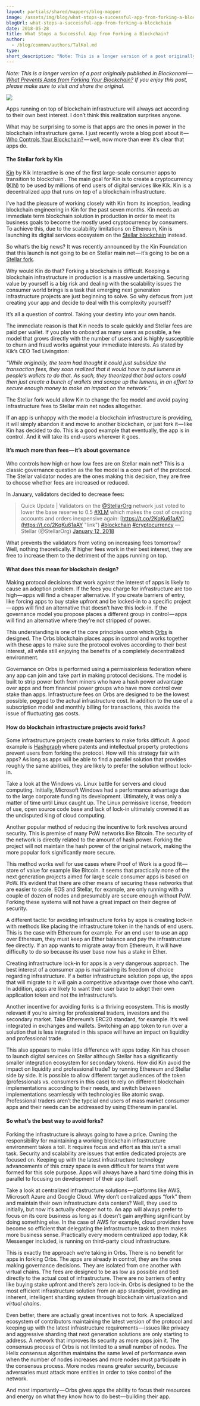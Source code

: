 ```yaml
---
layout: partials/shared/mappers/blog-mapper
image: /assets/img/blog/what-stops-a-successful-app-from-forking-a-blockchain/bg.jpeg
blogUrl: what-stops-a-successful-app-from-forking-a-blockchain
date: 2018-05-28
title: What Stops a Successful App from Forking a Blockchain?
author:
  - /blog/common/authors/TalKol.md
type:
short_description: "Note: This is a longer version of a post originally published in Blockonomi —_ [_What Prevents Apps from Forking Your Blockchain?_](https://blockonomi.com/apps-forking-blockchain/) _If you enjoy this post, please make sure to visit and share the original."
---
```


_Note: This is a longer version of a post originally published in Blockonomi —_ [_What Prevents Apps from Forking Your Blockchain?_](https://blockonomi.com/apps-forking-blockchain/) _If you enjoy this post, please make sure to visit and share the original._

![](https://cdn-images-1.medium.com/max/800/1*dcSRaTT3RAveCwnv-zyFWw.png)

Apps running on top of blockchain infrastructure will always act according to their own best interest. I don’t think this realization surprises anyone.

What may be surprising to some is that apps are the ones in power in the blockchain infrastructure game. I just recently wrote a blog post about it — [Who Controls Your Blockchain?](https://medium.com/orbs-network/who-controls-your-blockchain-5b8bf7ec7f1a) — well, now more than ever it’s clear that apps do.

#### The Stellar fork by Kin

[Kin](https://kinecosystem.org/) by Kik Interactive is one of the first large-scale consumer apps to transition to blockchain . The main goal for Kin is to create a cryptocurrency ([KIN](https://coinmarketcap.com/currencies/kin/)) to be used by millions of end users of digital services like Kik. Kin is a decentralized app that runs on top of a blockchain infrastructure.

I’ve had the pleasure of working closely with Kin from its inception, leading blockchain engineering in Kin for the past seven months. Kin needs an immediate term blockchain solution in production in order to meet its business goals to become the mostly used cryptocurrency by consumers. To achieve this, due to the scalability limitations on Ethereum, Kin is launching its digital services ecosystem on the [Stellar blockchain](https://www.stellar.org/) instead.

So what’s the big news? It was recently announced by the Kin Foundation that this launch is not going to be on Stellar main net — it’s going to be on a [Stellar fork](https://www.coindesk.com/chain-mobile-app-kik-fork-stellar-fee-free-blockchain/).

Why would Kin do that? Forking a blockchain is difficult. Keeping a blockchain infrastructure in production is a massive undertaking. Securing value by yourself is a big risk and dealing with the scalability issues the consumer world brings is a task that emerging next generation infrastructure projects are just beginning to solve. So why defocus from just creating your app and decide to deal with this complexity yourself?

It’s all a question of control. Taking your destiny into your own hands.

The immediate reason is that Kin needs to scale quickly and Stellar fees are paid per wallet. If you plan to onboard as many users as possible, a fee model that grows directly with the number of users and is highly susceptible to churn and fraud works against your immediate interests. As stated by Kik’s CEO Ted Livingston:

_“While originally, the team had thought it could just subsidize the transaction fees, they soon realized that it would have to put lumens in people’s wallets to do that. As such, they theorized that bad actors could then just create a bunch of wallets and scrape up the lumens, in an effort to secure enough money to make an impact on the network.”_

The Stellar fork would allow Kin to change the fee model and avoid paying infrastructure fees to Stellar main net nodes altogether.

If an app is unhappy with the model a blockchain infrastructure is providing, it will simply abandon it and move to another blockchain, or just fork it — like Kin has decided to do. This is a good example that eventually, the app is in control. And it will take its end-users wherever it goes.

#### It’s much more than fees — it’s about governance

Who controls how high or how low fees are on Stellar main net? This is a classic governance question as the fee model is a core part of the protocol. The Stellar validator nodes are the ones making this decision, they are free to choose whether fees are increased or reduced.

In January, validators decided to decrease fees:

> Quick Update | Validators on the [@StellarOrg](https://twitter.com/StellarOrg?ref_src=twsrc%5Etfw "link") network just voted to lower the base reserve to 0.5 [#XLM](https://twitter.com/hashtag/XLM?src=hash&ref_src=twsrc%5Etfw "link") which makes the cost of creating accounts and orders inexpensive again: [https://t.co/2KqKu61aAY](https://t.co/2KqKu61aAY "link") [#blockchain](https://twitter.com/hashtag/blockchain?src=hash&ref_src=twsrc%5Etfw "link") [#cryptocurrency](https://twitter.com/hashtag/cryptocurrency?src=hash&ref_src=twsrc%5Etfw "link") — Stellar (@StellarOrg) [January 12, 2018](https://twitter.com/StellarOrg/status/951615519572021248?ref_src=twsrc%5Etfw "link")

What prevents the validators from voting on increasing fees tomorrow? Well, nothing theoretically. If higher fees work in their best interest, they are free to increase them to the detriment of the apps running on top.

#### What does this mean for blockchain design?

Making protocol decisions that work against the interest of apps is likely to cause an adoption problem. If the fees you charge for infrastructure are too high — apps will find a cheaper alternative. If you create barriers of entry, like forcing apps to buy stake upfront and be locked-in to a specific project — apps will find an alternative that doesn’t have this lock-in. If the governance model you propose places a different group in control — apps will find an alternative where they’re not stripped of power.

This understanding is one of the core principles upon which [Orbs](https://www.orbs.com/) is designed. The Orbs blockchain places apps in control and works together with these apps to make sure the protocol evolves according to their best interest, all while still enjoying the benefits of a completely decentralized environment.

Governance on Orbs is performed using a permissionless federation where any app can join and take part in making protocol decisions. The model is built to strip power both from miners who have a hash power advantage over apps and from financial power groups who have more control over stake than apps. Infrastructure fees on Orbs are designed to be the lowest possible, pegged to the actual infrastructure cost. In addition to the use of a subscription model and monthly billing for transactions, this avoids the issue of fluctuating gas costs.

#### How do blockchain infrastructure projects avoid forks?

Some infrastructure projects create barriers to make forks difficult. A good example is [Hashgraph](https://www.hederahashgraph.com/) where patents and intellectual property protections prevent users from forking the protocol. How will this strategy fair with apps? As long as apps will be able to find a parallel solution that provides roughly the same abilities, they are likely to prefer the solution without lock-in.

Take a look at the Windows vs. Linux battle for servers and cloud computing. Initially, Microsoft Windows had a performance advantage due to the large corporate funding its development. Ultimately, it was only a matter of time until Linux caught up. The Linux permissive license, freedom of use, open source code base and lack of lock-in ultimately crowned it as the undisputed king of cloud computing.

Another popular method of reducing the incentive to fork revolves around security. This is premise of many PoW networks like Bitcoin. The security of the network is directly related to the amount of hash power. Forking the project will not maintain the hash power of the original network, making the more popular fork significantly more secure.

This method works well for use cases where Proof of Work is a good fit — store of value for example like Bitcoin. It seems that practically none of the next generation projects aimed for large scale consumer apps is based on PoW. It’s evident that there are other means of securing these networks that are easier to scale. EOS and Stellar, for example, are only running with a couple of dozen of nodes and presumably are secure enough without PoW. Forking these systems will not have a great impact on their degree of security.

A different tactic for avoiding infrastructure forks by apps is creating lock-in with methods like placing the infrastructure token in the hands of end users. This is the case with Ethereum for example. For an end user to use an app over Ethereum, they must keep an Ether balance and pay the infrastructure fee directly. If an app wants to migrate away from Ethereum, it will have difficulty to do so because its user base now has a stake in Ether.

Creating infrastructure lock-in for apps is a very dangerous approach. The best interest of a consumer app is maintaining its freedom of choice regarding infrastructure. If a better infrastructure solution pops up, the apps that will migrate to it will gain a competitive advantage over those who can’t. In addition, apps are likely to want their user base to adopt their own application token and not the infrastructure’s.

Another incentive for avoiding forks is a thriving ecosystem. This is mostly relevant if you’re aiming for professional traders, investors and the secondary market. Take Ethereum’s ERC20 standard, for example. It’s well integrated in exchanges and wallets. Switching an app token to run over a solution that is less integrated in this space will have an impact on liquidity and professional trade.

This also appears to make little difference with apps today. Kin has chosen to launch digital services on Stellar although Stellar has a significantly smaller integration ecosystem for secondary tokens. How did Kin avoid the impact on liquidity and professional trade? by running Ethereum and Stellar side by side. It is possible to allow different target audiences of the token (professionals vs. consumers in this case) to rely on different blockchain implementations according to their needs, and switch between implementations seamlessly with technologies like atomic swap. Professional traders aren’t the typcial end users of mass market consumer apps and their needs can be addressed by using Ethereum in parallel.

#### So what’s the best way to avoid forks?

Forking the infrastructure is always going to have a price. Owning the responsibility for maintaining a working blockchain infrastructure environment takes a toll. It requires focus and effort as this isn’t a small task. Security and scalability are issues that entire dedicated projects are focused on. Keeping up with the latest infrastructure technology advancements of this crazy space is even difficult for teams that were formed for this sole purpose. Apps will always have a hard time doing this in parallel to focusing on development of their app itself.

Take a look at centralized infrastructure solutions — platforms like AWS, Microsoft Azure and Google Cloud. Why don’t centralized apps “fork” them and maintain their own infrastructure data centers? Well, they used to initially, but now it’s actually cheaper not to. An app will always prefer to focus on its core business as long as it doesn’t gain anything significant by doing something else. In the case of AWS for example, cloud providers have become so efficient that delegating the infrastructure task to them makes more business sense. Practically every modern centralized app today, Kik Messenger included, is running on third-party cloud infrastructure.

This is exactly the approach we’re taking in Orbs. There is no benefit for apps in forking Orbs. The apps are already in control, they are the ones making governance decisions. They are isolated from one another with virtual chains. The fees are designed to be as low as possible and tied directly to the actual cost of infrastructure. There are no barriers of entry like buying stake upfront and there’s zero lock-in. Orbs is designed to be the most efficient infrastructure solution from an app standpoint, providing an inherent, intelligent sharding system through blockchain virtualization and _virtual chains_.

Even better, there are actually great incentives not to fork. A specialized ecosystem of contributors maintaining the latest version of the protocol and keeping up with the latest infrastructure requirements — issues like privacy and aggressive sharding that next generation solutions are only starting to address. A network that improves its security as more apps join it. The consensus process of Orbs is not limited to a small number of nodes. The Helix consensus algorithm maintains the same level of performance even when the number of nodes increases and more nodes must participate in the consensus process. More nodes means greater security, because adversaries must attack more entities in order to take control of the network.

And most importantly — Orbs gives apps the ability to focus their resources and energy on what they know how to do best — building their app.
